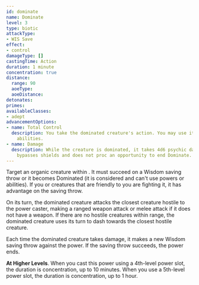 ```yaml
---
id: dominate
name: Dominate
level: 3
type: biotic
attackType:
- WIS Save
effect:
- control
damageType: []
castingTime: Action
duration: 1 minute
concentration: true
distance:
  range: 90
  aoeType:
  aoeDistance:
detonates:
primes:
availableClasses:
- adept
advancementOptions:
- name: Total Control
  description: You take the dominated creature's action. You may use its powers and
    abilities.
- name: Damage
  description: While the creature is dominated, it takes 4d6 psychic damage at the end of its turn. This damage
    bypasses shields and does not proc an opportunity to end Dominate.
---
```

Target an organic creature within <me-distance length="90" />. It must succeed on a Wisdom saving throw or it becomes Dominated (it is considered
<me-condition id="charmed"/> and can't use powers or abilities). If you or creatures that are friendly to you are fighting it, it has advantage
on the saving throw.

On its turn, the dominated creature attacks the closest creature hostile to the power caster, making a ranged weapon
attack or melee attack if it does not have a weapon. If there are no hostile creatures within range, the dominated
creature uses its turn to dash towards the closest hostile creature.

Each time the dominated creature takes damage, it makes a new Wisdom saving throw against the power. If the saving throw
succeeds, the power ends.

__At Higher Levels__. When you cast this power using a 4th-level power slot, the duration is concentration, up to 10
minutes. When you use a 5th-level power slot, the duration is concentration, up to 1 hour.
